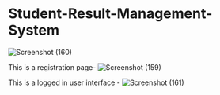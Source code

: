 # Student-Result-Management-System

![Screenshot (160)](https://user-images.githubusercontent.com/96920652/218263094-47dedc1c-a094-4df2-bc13-893069df0da5.png)

This is a registration page-
![Screenshot (159)](https://user-images.githubusercontent.com/96920652/218263065-672e3ac3-b01a-4a8b-b502-d464a64b1350.png)
 
 This is a logged in user interface -
![Screenshot (161)](https://user-images.githubusercontent.com/96920652/218263023-ea1a7610-2184-4d0c-b196-d526c6decb72.png)
